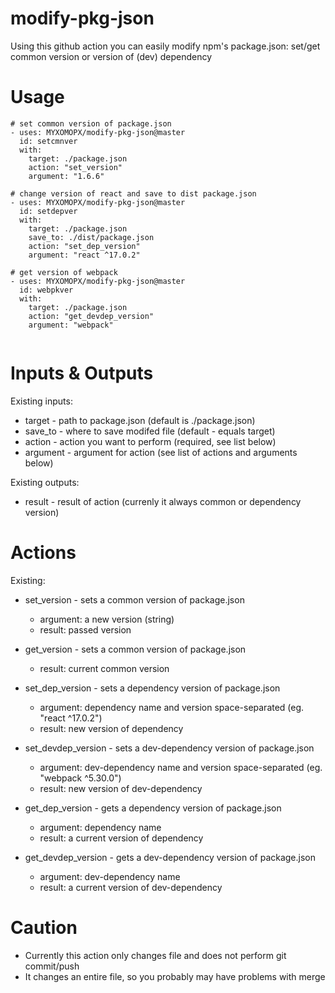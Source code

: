 # modify-pkg-json

Using this github action you can easily modify npm's package.json: set/get common version or version of (dev) dependency 


# Usage
```
# set common version of package.json
- uses: MYXOMOPX/modify-pkg-json@master
  id: setcmnver
  with: 
    target: ./package.json
    action: "set_version"
    argument: "1.6.6"
     
# change version of react and save to dist package.json
- uses: MYXOMOPX/modify-pkg-json@master
  id: setdepver
  with: 
    target: ./package.json
    save_to: ./dist/package.json
    action: "set_dep_version"
    argument: "react ^17.0.2"   
    
# get version of webpack
- uses: MYXOMOPX/modify-pkg-json@master
  id: webpkver
  with: 
    target: ./package.json
    action: "get_devdep_version"
    argument: "webpack"     
          
```

# Inputs & Outputs

Existing inputs: 
* target - path to package.json (default is ./package.json)
* save_to - where to save modifed file (default - equals target)
* action - action you want to perform (required, see list below)
* argument - argument for action (see list of actions and arguments below)

Existing outputs:
* result - result of action (currenly it always common or dependency version)


# Actions
Existing:
* set_version - sets a common version of package.json
  * argument: a new version (string)
  * result: passed version
  
* get_version - sets a common version of package.json
  * result: current common version
  
* set_dep_version - sets a dependency version of package.json
  * argument: dependency name and version space-separated (eg. "react ^17.0.2")
  * result: new version of dependency   
  
* set_devdep_version - sets a dev-dependency version of package.json
  * argument: dev-dependency name and version space-separated (eg. "webpack ^5.30.0")
  * result: new version of dev-dependency 
    
* get_dep_version - gets a dependency version of package.json
  * argument: dependency name
  * result: a current version of dependency   
  
* get_devdep_version - gets a dev-dependency version of package.json
  * argument: dev-dependency name 
  * result: a current version of dev-dependency 
  
 # Caution
 * Currently this action only changes file and does not perform git commit/push
 * It changes an entire file, so you probably may have problems with merge